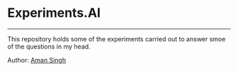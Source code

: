 # Experiments.AI
---

This repository holds some of the experiments carried out to answer smoe of the questions in my head. 

Author: [Aman Singh](https://aman-singh.com)

